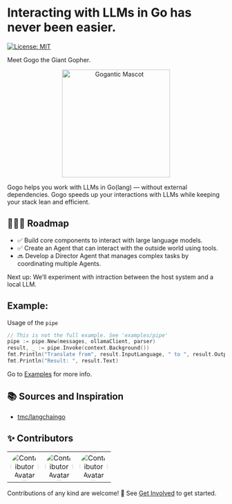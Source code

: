 # Interacting with LLMs in Go has never been easier.

[![License: MIT](https://img.shields.io/badge/License-MIT-yellow.svg)](https://opensource.org/licenses/MIT)

Meet Gogo the Giant Gopher.

<p align="center"> <img src="/docs/img/gogantic-mascot.png" alt="Gogantic Mascot" width="250"/></p>

Gogo helps you work with LLMs in Go(lang) — without external dependencies.
Gogo speeds up your interactions with LLMs while keeping your stack lean and efficient.

## 🚴🏽‍♂️ Roadmap

- ✅ Build core components to interact with large language models.
- ✅ Create an Agent that can interact with the outside world using tools.
- 🔜 Develop a Director Agent that manages complex tasks by coordinating multiple Agents.

Next up: We’ll experiment with intraction between the host system and a local LLM.

## Example:

Usage of the `pipe`

```go
// This is not the full example. See 'examples/pipe'
pipe := pipe.New(messages, ollamaClient, parser)
result, _ := pipe.Invoke(context.Background())
fmt.Println("Translate from", result.InputLanguage, " to ", result.OutputLanguage)
fmt.Println("Result: ", result.Text)
```

Go to [Examples](/docs/EXAMPLES.md) for more info.

## 📚 Sources and Inspiration

- [tmc/langchaingo](https://github.com/tmc/langchaingo)

## ✨ Contributors

<table>
  <tr>
    <td align="center">
      <img src="https://avatars.githubusercontent.com/tobiasgleiter" width="64px" style="border-radius: 50%;" alt="Contributor Avatar"/>
    </td>
     <td align="center">
      <img src="https://avatars.githubusercontent.com/u/79313705" width="64px" style="border-radius: 50%;" alt="Contributor Avatar"/>
    </td>
    <td align="center">
      <img src="https://avatars.githubusercontent.com/u/184933573" width="64px" style="border-radius: 50%;" alt="Contributor Avatar"/>
    </td>
  
  </tr>
</table>

Contributions of any kind are welcome! 🙌 See [Get Involved](/docs/GET-INVOLVED.md) to get started.
